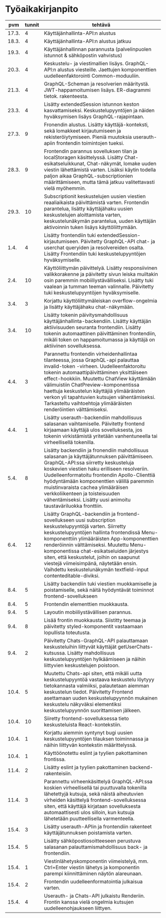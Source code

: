# Työaikakirjanpito

| pvm | tunnit | tehtävä |
| --- | ------ | ------- |
|17.3.| 4 | Käyttäjänhallinta-API:n alustus |
|18.3.| 4 | Käyttäjänhallinta-API:n alustus jatkuu|
|19.3.| 4 |  Käyttäjänhallinnan parannusta (palvelinpuolen istunnot & sähköpostin vahvistus) |
|20.3.| 4 | Keskustelu- ja viestimallien lisäys. GraphQL-API:n alustus viesteille. Jaettujen komponenttien uudelleenfaktorointi Common-moduuliin.|
|21.3.| 4 | GraphQL-Scheman ja resolverien määritystä. JWT-happamoitumisen lisäys. ER-diagrammi tietok. rakenteesta.|
|23.3.| 4 | Lisätty extendedSession istunnon keston kasvattamiseksi. Keskustelupyyntöjen ja näiden hyväksymisen lisäys GraphQL-rajapintaan.|
|27.3.| 9 | Fronendin alustus. Lisätty käyttäjä-konteksti, sekä lomakkeet kirjautumiseen ja rekisteröiytymiseen. Pieniä muutoksia userauth-apiin frontendin toimintojen tueksi.|
|28.3.| 9 | Frontendin parannus sovelluksen tilan ja localStoragen käsittelyssä. Lisätty Chat-esikatseluikkunat, Chat-näkymät, lomake uuden viestin lähettämistä varten. Lisäksi käytin todella paljon aikaa GraphQL-subscriptionien määrittämiseen, mutta tämä jatkuu valitettavasti vielä myöhemmin.|
|29.3.| 10 | Subscriptionit keskustelujen uusien viestien reaaliaikaista päivittämistä varten. Frontendin parantelua, lisätty käyttäjähaku uusien keskustelujen aloittamista varten, keskustelunäkymän parantelua, uuden käyttäjän aktivoinnin tuken lisäys käyttöliittymään.|
|1.4. | 4 | Lisätty frontendiin tuki extendedSession-kirjautumiseen. Päivitetty GraphQL-API chat- ja userchat queryiden ja resolvereiden osalta. Lisätty Frontendiin tuki keskustelupyyntöjen hyväksymiselle.|
|2.4. | 10 | Käyttöliittymän päivittelyä. Lisätty responsiivinen valikkorakenne ja päivitetty sivun leiska muiltakin osin paremmin mobiiliystävälliseksi. Lisätty tuki vaalean ja tumman teeman valinnalle. Päivitetty tuki keskustelupyyntöjen hyväksymiselle.|
|3.4. | 3 | Korjattu käyttöliittymäleiskan overflow-ongelmia ja lisätty käyttäjähaku chat-näkymään.|
|3.4. | 10 | Lisätty tokenin päivitysmahdollisuus käyttäjänhallinta-backendiin. Lisätty käyttäjän aktiivisuuden seuranta frontendiin. Lisätty tokenin automaattinen päivittäminen frontendiin, mikäli token on happamoitumassa ja käyttäjä on aktiivinen sovelluksessa.|
|4.4. | 3 | Parannettu frontendin virheidenhallintaa tilanteessa, jossa GraphQL-api palauttaa invalid-token -virheen. Uudelleenfaktoroitu tokenin automaattipäivittäminen yksittäiseen effect-hookkiin. Muutettu ChatView käyttämään välimuistiin ChatPreview-komponentissa haettuja keskustelun käyttäjiä ylimääräisten verkon yli tapahtuvien kutsujen vähentämiseksi. Tarkasteltu vaihtoehtoja ylimääräisten renderöintien välttämiseksi.|
|4.4. | 1 | Lisätty userauth-backendiin mahdollisuus salasanan vaihtamiselle. Päivitetty frontend kirjaamaan käyttäjä ulos sovelluksesta, jos tokenin virkistämistä yritetään vanhentuneella tai virheellisellä tokenilla.|
|5.4. | 8 | Lisätty backendiin ja fronendiin mahdollisuus salasanan ja käyttäjätunnuksen päivittämiseen. GraphQL-API:ssa siirretty keskusteluja koskevien viestien haku erilliseen resolveriin. Uudelleenformatoitu frontendin Apollo-Clienttiä hyödyntämään komponenttien välillä paremmin muistinvaraista cachea ylimääräisen verkkoliikenteen ja toisteisuuden vähentämiseksi. Lisätty uusi animoitu taustaväriluokka fronttiin.|
|6.4. | 12 | Lisätty GraphQL-backendiin ja frontend-sovellukseen uusi subscription keskustelupyyntöjä varten. Siirretty keskustelupyyntöjen hallinta frontendissä Menu-komponenttiin ylimääräisten App-komponenttien renderöinnin välttämiseksi. Muutettu Menu-komponentissa chat-esikatseluiden järjestys siten, että keskustelut, joihin on saapunut viestejä viimeisimpänä, näytetään ensin. Vaihdettu keskustelunäkymän textfield-input contenteditable-diviksi.|
|8.4. | 5 | Lisätty backendiin tuki viestien muokkamiselle ja poistamiselle, sekä näitä hyödyntävät toiminnot frontend-sovellukseen|
|8.4. | 5 | Frontendin elementtien muokkausta.|
|9.4.| 5 | Layoutin mobiiliystävällisen parannus.|
|9.4.| 8 | Lisää frontin muokkausta. Siistitty teemaa ja päivitetty styled-komponentit vastaamaan lopullista toteutusta.|
|9.4.| 2 | Päivitetty Chats-GraphQL-API palauttamaan keskusteluihin liittyvät käyttäjät getUserChats-kutsussa. Lisätty mahdollisuus keskustelupyyntöjen hylkäämiseen ja näihin liittyvien keskustelujen poistoon.|
|10.4.| 5 | Muutettu Chats-api siten, että mikäli uutta keskustelupyyntöä vastaava keskustelu löytyyy tietokannasta valmiiksi, palautetaan aiemman keskustelun tiedot. Päivitetty Frontend asettamaan uuden keskustelupyynnön mukainen keskustelu näkyväksi elementiksi keskustelupyynnön suorittamisen jälkeen.|
|10.4.| 10 | Siiretty frontend-sovelluksessa tieto keskusteluista React-kontekstiin.|
|10.4.| 1 | Korjattu aiemmin syntynyt bugi uusien keskustelupyyntöjen tilauksen toiminnassa ja näihin liittyvän kontekstin määrittelyssä.|
|10.4.| 1 | Käyttöönotettu eslint ja tyylien pakottaminen frontissa.|
|11.4.| 2 | Lisätty eslint ja tyylien pakottaminen backend-rakenteisiin.|
|11.4.| 3 | Parannettu virheenkäsittelyä GraphQL-API:ssa koskien virheellisellä tai puuttuvalla tokenilla lähetettyjä kutsuja, sekä näistä aiheutuvien virheiden käsittelyä frontend-sovelluksessa siten, että käyttäjä kirjataan sovelluksesta automaattisesti ulos silloin, kun kutsuja lähetetään puutteellisella varmenteella.|
|15.4.| 3 | Lisätty userauth-APIin ja frontendiin rakenteet käyttäjätunnuksen poistamista varten.|
|15.4.| 5 | Lisätty sähköpostiosoitteeseen perustuva salasanan palauttamismahdollisuus back- ja frontendiin.|
|15.4.| 1 | Viestinlähetyskomponentin viimeistelyä, mm. Ctrl+Enter viestin lähetys ja komponentin parempi kiinnittäminen näytön alareunaan.|
|15.4.| 2 | Frontendin uudelleenformatointia julkaisua varten.|
|15.4.| 4 | Userauth- ja Chats-API julkaistu Renderiin. Frontin kanssa vielä ongelmia kutsujen uudelleenohjaukseen liittyen.|